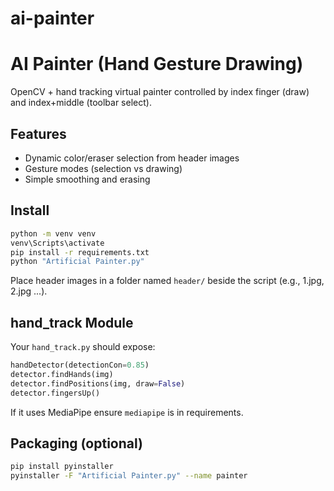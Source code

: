# ai-painter

# AI Painter (Hand Gesture Drawing)

OpenCV + hand tracking virtual painter controlled by index finger (draw) and index+middle (toolbar select).

## Features
- Dynamic color/eraser selection from header images
- Gesture modes (selection vs drawing)
- Simple smoothing and erasing

## Install
```bash
python -m venv venv
venv\Scripts\activate
pip install -r requirements.txt
python "Artificial Painter.py"
```

Place header images in a folder named `header/` beside the script (e.g., 1.jpg, 2.jpg ...).

## hand_track Module
Your `hand_track.py` should expose:
```python
handDetector(detectionCon=0.85)
detector.findHands(img)
detector.findPositions(img, draw=False)
detector.fingersUp()
```

If it uses MediaPipe ensure `mediapipe` is in requirements.

## Packaging (optional)
```bash
pip install pyinstaller
pyinstaller -F "Artificial Painter.py" --name painter
```
